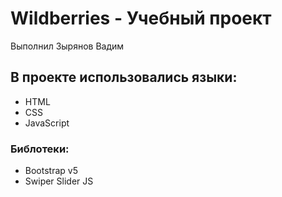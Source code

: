 # Wildberries - Учебный проект
Выполнил Зырянов Вадим
## В проекте использовались языки:
- HTML
- CSS
- JavaScript
### Библотеки:
- Bootstrap v5
- Swiper Slider JS
